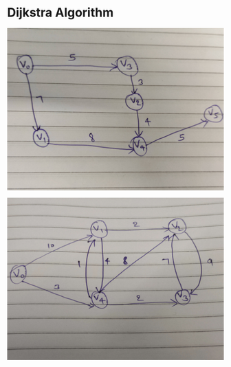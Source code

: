# Dijkstra Algorithm



![Shortest Path - Dijkstra Algorithm](graph-1.jpg?raw=true "Shortest Path")




![Shortest Path - Dijkstra Algorithm](graph-2.jpg?raw=true "Shortest Path")
